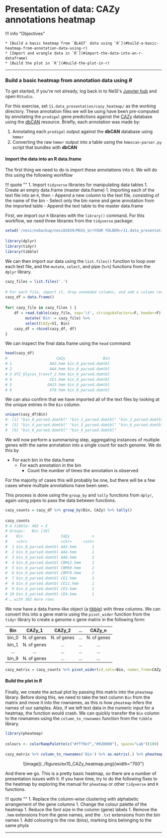 # Presentation of data: CAZy annotations heatmap

!!! info "Objectives"

    * [Build a basic heatmap from `BLAST` data using `R`](#build-a-basic-heatmap-from-annotation-data-using-r)
    * [Import and wrangle data in `R`](#import-the-data-into-an-r-dataframe)
    * [Build the plot in `R`](#build-the-plot-in-r)


---

### Build a basic heatmap from annotation data using *R*

To get started, if you're not already, log back in to NeSI's [Jupyter hub](https://jupyter.nesi.org.nz/hub/login) and open `RStudio`.

For this exercise, set `11.data_presentation/cazy_heatmap/` as the working directory. These annotation files we will be using have been pre-computed by annotating the `prodigal` gene predictions against the [CAZy](http://www.cazy.org/) database using the [dbCAN](http://bcb.unl.edu/dbCAN2/) resource. Briefly, each annotation was made by:

1. Annotating each `prodigal` output against the **dbCAN** database using `hmmer`
1. Converting the raw `hmmer` output into a table using the `hmmscan-parser.py` script that bundles with **dbCAN**

#### Import the data into an R data.frame

The first thing we need to do is import these annotations into `R`. We will do this using the following workflow

!!! quote ""
    1. Import `tidyverse` libraries for manipulating data tables
    1. Create an empty data.frame (master data.frame)
    1. Importing each of the text file into an `R`, then 
        - Append a new column to the text file, consisting of the name of the bin
        - Select only the bin name and gene annotation from the imported table
        - Append the text table to the master data.frame

First, we import our `R` libraries with the `library()` command. For this workflow, we need three libraries from the `tidyverse` package:

```R
setwd('/nesi/nobackup/nesi02659/MGSS_U/<YOUR FOLDER>/11.data_presentation/cazy_heatmap/')

library(dplyr)
library(tidyr)
library(tibble)
```

We can then import our data using the `list.files()` function to loop over each text file, and the `mutate`, `select`, and pipe (`%>%`) functions from the `dplyr` library.

```R
cazy_files = list.files('.')

# For each file, import it, drop unneeded columns, and add a column recording the bin name
cazy_df = data.frame()

for( cazy_file in cazy_files ) {
    df = read.table(cazy_file, sep='\t', stringsAsFactors=F, header=F) %>% 
         mutate('Bin' = cazy_file) %>%
         select(CAZy=V1, Bin)
    cazy_df = rbind(cazy_df, df)
}
```

We can inspect the final data.frame using the `head` command:

```R
head(cazy_df)
#                      CAZy                 Bin
# 1                 AA3.hmm bin_0_parsed.domtbl
# 2                 AA4.hmm bin_0_parsed.domtbl
# 3 GT2_Glycos_transf_2.hmm bin_0_parsed.domtbl
# 4                 CE1.hmm bin_0_parsed.domtbl
# 5                GH23.hmm bin_0_parsed.domtbl
# 6                 GT8.hmm bin_0_parsed.domtbl
```

We can also confirm that we have imported all of the text files by looking at the unique entries in the `Bin` column:

```R
unique(cazy_df$Bin)
#  [1] "bin_0_parsed.domtbl" "bin_1_parsed.domtbl" "bin_2_parsed.domtbl" "bin_3_parsed.domtbl"
#  [5] "bin_4_parsed.domtbl" "bin_5_parsed.domtbl" "bin_6_parsed.domtbl" "bin_7_parsed.domtbl"
#  [9] "bin_8_parsed.domtbl" "bin_9_parsed.domtbl"
```

We will now perform a summarising step, aggregating instances of multiple genes with the same annotation into a single count for each genome. We do this by

- For each bin in the data.frame
  - For each annotation in the bin
    - Count the number of times the annotation is observed

For the majority of cases this will probably be one, but there will be a few cases where multiple annotations have been seen.

This process is done using the `group_by` and `tally` functions from `dplyr`, again using pipes to pass the data between functions.

```R
cazy_counts = cazy_df %>% group_by(Bin, CAZy) %>% tally()

cazy_counts
# A tibble: 402 × 3
# Groups:   Bin [10]
#    Bin                 CAZy          n
#    <chr>               <chr>     <int>
#  1 bin_0_parsed.domtbl AA3.hmm       1
#  2 bin_0_parsed.domtbl AA4.hmm       1
#  3 bin_0_parsed.domtbl AA6.hmm       2
#  4 bin_0_parsed.domtbl CBM12.hmm     1
#  5 bin_0_parsed.domtbl CBM50.hmm     2
#  6 bin_0_parsed.domtbl CBM78.hmm     2
#  7 bin_0_parsed.domtbl CE1.hmm       3
#  8 bin_0_parsed.domtbl CE11.hmm      1
#  9 bin_0_parsed.domtbl CE3.hmm       1
# 10 bin_0_parsed.domtbl CE4.hmm       1
# … with 392 more rows
```

We now have a data.frame-like object (a [tibble](https://tibble.tidyverse.org/)) with three columns. We can convert this into a gene matrix using the `pivot_wider` function from the `tidyr` library to create a genome x gene matrix in the following form:

|Bin|CAZy_1|CAZy_2|...|CAZy_n|
|:---:|:---:|:---:|:---:|:---:|
|bin_0|N. of genes|N. of genes|...|N. of genes|
|bin_1|N. of genes|...|...|...|
|...|...|...|...|...|
|bin_9|N. of genes|...|...|...|

```R
cazy_matrix = cazy_counts %>% pivot_wider(id_cols=Bin, names_from=CAZy, values_from=n, values_fill=list(n = 0))
```

#### Build the plot in *R*

Finally, we create the actual plot by passing this matrix into the `pheatmap` library. Before doing this, we need to take the text column `Bin` from the matrix and move it into the rownames, as this is how `pheatmap` infers the names of our samples. Also, if we left text data in the numeric input for a heatmap, the function would crash. We can quickly transfer the `Bin` column to the rownames using the `column_to_rownames` function from the `tibble` library.

```R
library(pheatmap)

colours <- colorRampPalette(c("#fff9e7","#920000"), space="Lab")(100)

cazy_matrix %>% column_to_rownames('Bin') %>% as.matrix(.) %>% pheatmap(., col = colours)
```
<center>
![image](../figures/ex15_CAZy_heatmap.png){width="700"}
</center>

And there we go. This is a pretty basic heatmap, so there are a number of presentation issues with it. If you have time, try to do the following fixes to the heatmap by exploring the manual for `pheatmap` or other `tidyverse` and `R` functions.

!!! quote ""
    1. Replace the column-wise clustering with alphabetic arrangement of the gene columns
    1. Change the colour palette of the heatmap
    1. Reduce the font size in the column (gene) labels
    1. Remove the `.hmm` extensions from the gene names, and the `.txt` extensions from the bin names
    1. Add colouring to the row (bins), marking bins belonging to the same phyla

---
